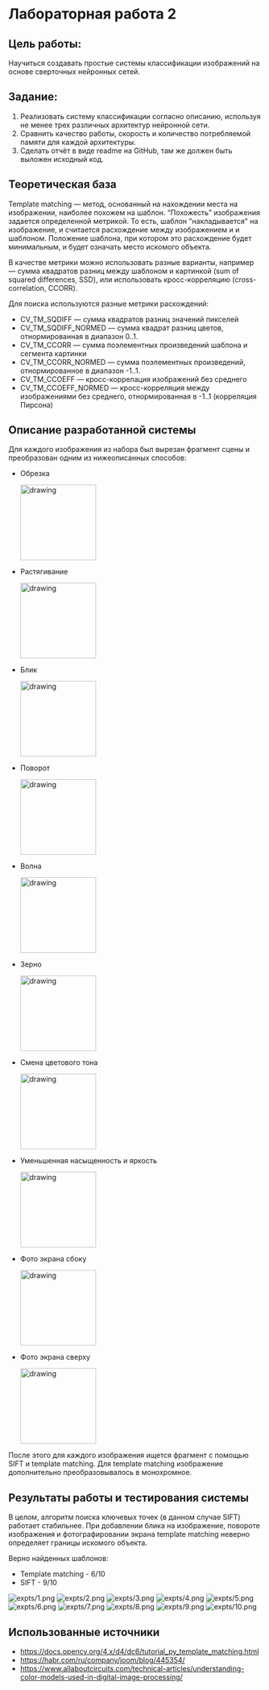# Лабораторная работа 2

## Цель работы:
Научиться создавать простые системы классификации изображений на 
основе сверточных нейронных сетей.
## Задание:
1. Реализовать систему классификации согласно описанию, используя не 
менее трех различных архитектур нейронной сети.
2. Сравнить качество работы, скорость и количество потребляемой памяти 
для каждой архитектуры.
3. Сделать отчёт в виде readme на GitHub, там же должен быть выложен 
исходный код.


## Теоретическая база
Template matching — метод, основанный на нахождении места на изображении, наиболее похожем на шаблон. “Похожесть” изображения задается определенной метрикой. То есть, шаблон "накладывается" на изображение, и считается расхождение между изображением и и шаблоном. Положение шаблона, при котором это расхождение будет минимальным, и будет означать место искомого объекта.

В качестве метрики можно использовать разные варианты, например — сумма квадратов разниц между шаблоном и картинкой (sum of squared differences, SSD), или использовать кросс-корреляцию (cross-correlation, CCORR).

Для поиска используются разные метрики расхождений:
 - CV_TM_SQDIFF — сумма квадратов разниц значений пикселей
 - CV_TM_SQDIFF_NORMED — сумма квадрат разниц цветов, отнормированная в диапазон 0..1.
 - CV_TM_CCORR — сумма поэлементных произведений шаблона и сегмента картинки
 - CV_TM_CCORR_NORMED — сумма поэлементных произведений, отнормированное в диапазон -1..1.
 - CV_TM_CCOEFF — кросс-коррелация изображений без среднего
 - CV_TM_CCOEFF_NORMED — кросс-корреляция между изображениями без среднего, отнормированная в -1..1 (корреляция Пирсона)

## Описание разработанной системы
Для каждого изображения из набора был вырезан фрагмент сцены и преобразован одним из нижеописанных способов:
* Обрезка

    <img src="imgs/red_sample1.jpg" alt="drawing" width="150"/>

* Растягивание

    <img src="imgs/red_sample2.jpg" alt="drawing" width="150"/>

* Блик

    <img src="imgs/red_sample3.jpg" alt="drawing" width="150"/>

* Поворот

    <img src="imgs/red_sample4.jpg" alt="drawing" width="150"/>

* Волна

    <img src="imgs/red_sample5.jpg" alt="drawing" width="150"/>

* Зерно

    <img src="imgs/red_sample6.jpg" alt="drawing" width="150"/>

* Смена цветового тона

    <img src="imgs/red_sample7.jpg" alt="drawing" width="150"/>

* Уменьшенная насыщенность и яркость

    <img src="imgs/red_sample8.jpg" alt="drawing" width="150"/>

* Фото экрана сбоку

    <img src="imgs/red_sample9.jpg" alt="drawing" width="150"/>

* Фото экрана сверху

    <img src="imgs/red_sample10.jpg" alt="drawing" width="150"/>


После этого для каждого изображения ищется фрагмент с помощью SIFT и template matching. Для template matching 
изображение дополнительно преобразовывалось в монохромное.

## Результаты работы и тестирования системы
В целом, алгоритм поиска ключевых точек (в данном случае SIFT) работает стабильнее. При добавлении блика на изображение, 
повороте изображения и фотографировании экрана template matching неверно определяет границы искомого объекта.

Верно найденных шаблонов:
* Template matching - 6/10
* SIFT - 9/10

![expts/1.png](expts/1.png)
![expts/2.png](expts/2.png)
![expts/3.png](expts/3.png)
![expts/4.png](expts/4.png)
![expts/5.png](expts/5.png)
![expts/6.png](expts/6.png)
![expts/7.png](expts/7.png)
![expts/8.png](expts/8.png)
![expts/9.png](expts/9.png)
![expts/10.png](expts/10.png)

## Использованные источники
- https://docs.opencv.org/4.x/d4/dc6/tutorial_py_template_matching.html
- https://habr.com/ru/company/joom/blog/445354/
- https://www.allaboutcircuits.com/technical-articles/understanding-color-models-used-in-digital-image-processing/